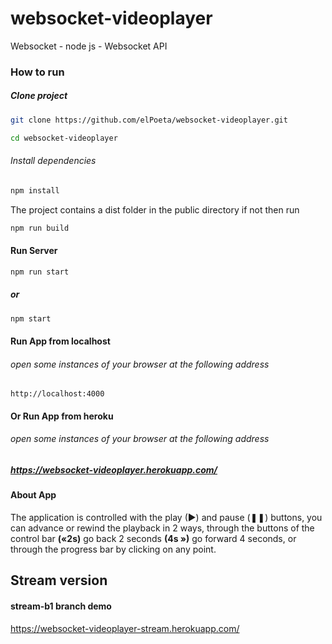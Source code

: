 # websocket-videoplayer
Websocket - node js - Websocket API

### How to run

##### Clone project

```bash
git clone https://github.com/elPoeta/websocket-videoplayer.git

cd websocket-videoplayer
```
###### Install dependencies
```bash
npm install
```

The project contains a dist folder in the public directory if not then run
```bash
npm run build
```

#### Run Server

```bash
npm run start
```
##### or

```bash
npm start
```

#### Run App from localhost

###### open some instances of your browser at the following address

```http
http://localhost:4000
```

#### Or Run App from heroku

###### open some instances of your browser at the following address

##### https://websocket-videoplayer.herokuapp.com/


#### About App

The application is controlled with the play (►) and pause (❚❚) buttons, you can advance or rewind the playback in 2 ways, through the buttons of the control bar **(«2s)** go back 2 seconds **(4s »)** go forward 4 seconds, or through the progress bar by clicking on any point.

## Stream version

#### stream-b1 branch demo

https://websocket-videoplayer-stream.herokuapp.com/
